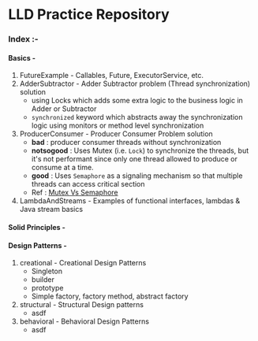 # LLD Practice Repository


### Index :-

#### Basics -
1. FutureExample - Callables, Future, ExecutorService, etc.
2. AdderSubtractor - Adder Subtractor problem (Thread synchronization) solution 
   - using Locks which adds some extra logic to the business logic in Adder or Subtractor
   - `synchronized` keyword which abstracts away the synchronization logic using monitors or method level synchronization
3. ProducerConsumer - Producer Consumer Problem solution
   - **bad** : producer consumer threads without synchronization
   - **notsogood** : Uses Mutex (i.e. `Lock`) to synchronize the threads, but it's not performant since only one thread allowed to produce or consume at a time.
   - **good** : Uses `Semaphore` as a signaling mechanism so that multiple threads can access critical section
   - Ref : [Mutex Vs Semaphore](https://www.geeksforgeeks.org/mutex-vs-semaphore/)
4. LambdaAndStreams - Examples of functional interfaces, lambdas & Java stream basics

#### Solid Principles -


#### Design Patterns -
1. creational - Creational Design Patterns
   - Singleton
   - builder
   - prototype
   - Simple factory, factory method, abstract factory
2. structural - Structural Design patterns
   - asdf
3. behavioral - Behavioral Design Patterns
   - asdf

